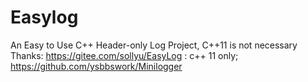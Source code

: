 # Easylog
An Easy to Use C++ Header-only Log Project, C++11 is not necessary
Thanks:
https://gitee.com/sollyu/EasyLog : c++ 11 only; 
https://github.com/ysbbswork/Minilogger
